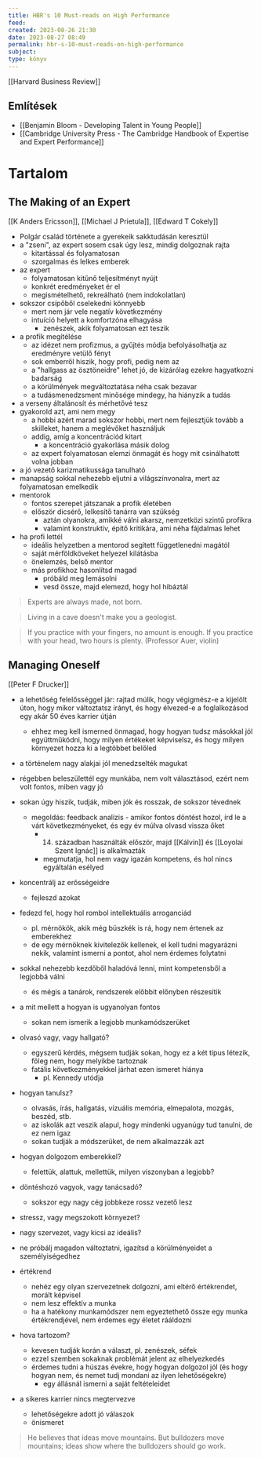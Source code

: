 ```yaml
---
title: HBR's 10 Must-reads on High Performance
feed: 
created: 2023-08-26 21:30
date: 2023-08-27 08:49
permalink: hbr-s-10-must-reads-on-high-performance
subject: 
type: könyv
---
```


[[Harvard Business Review]]

## Említések

- [[Benjamin Bloom - Developing Talent in Young People]]
- [[Cambridge University Press - The Cambridge Handbook of Expertise and Expert Performance]]

# Tartalom

## The Making of an Expert
[[K Anders Ericsson]], [[Michael J Prietula]], [[Edward T Cokely]]

- Polgár család története a gyerekeik sakktudásán keresztül
- a "zseni", az expert sosem csak úgy lesz, mindig dolgoznak rajta
	- kitartással és folyamatosan
	- szorgalmas és lelkes emberek
- az expert
	- folyamatosan kitűnő teljesítményt nyújt
	- konkrét eredményeket ér el
	- megismételhető, rekreálható (nem indokolatlan)
- sokszor csípőből cselekedni könnyebb
	- mert nem jár vele negatív következmény
	- intuíció helyett a komfortzóna elhagyása
		- zenészek, akik folyamatosan ezt teszik
- a profik megítélése
	- az idézet nem profizmus, a gyűjtés módja befolyásolhatja az eredményre vetülő fényt
	- sok emberről hiszik, hogy profi, pedig nem az
	- a "hallgass az ösztöneidre" lehet jó, de kizárólag ezekre hagyatkozni badarság
	- a körülmények megváltoztatása néha csak bezavar
	- a tudásmenedzsment minősége mindegy, ha hiányzik a tudás
- a verseny általánosít és mérhetővé tesz
- gyakorold azt, ami nem megy
	- a hobbi azért marad sokszor hobbi, mert nem fejlesztjük tovább a skilleket, hanem a meglévőket használjuk
	- addig, amíg a koncentrációd kitart
		- a koncentráció gyakorlása másik dolog
	- az expert folyamatosan elemzi önmagát és hogy mit csinálhatott volna jobban
- a jó vezető karizmatikussága tanulható
- manapság sokkal nehezebb eljutni a világszínvonalra, mert az folyamatosan emelkedik
- mentorok
	- fontos szerepet játszanak a profik életében
	- először dicsérő, lelkesítő tanárra van szükség
		- aztán olyanokra, amikké válni akarsz, nemzetközi szintű profikra
		- valamint konstruktív, építő kritikára, ami néha fájdalmas lehet
- ha profi lettél
	- ideális helyzetben a mentorod segített függetlenedni magától
	- saját mérföldköveket helyezel kilátásba
	- önelemzés, belső mentor
	- más profikhoz hasonlítsd magad
		- próbáld meg lemásolni
		- vesd össze, majd elemezd, hogy hol hibáztál

> Experts are always made, not born.

> Living in a cave doesn't make you a geologist.

> If you practice with your fingers, no amount is enough. If you practice with your head, two hours is plenty. (Professor Auer, violin)

## Managing Oneself
[[Peter F Drucker]]

- a lehetőség felelősséggel jár: rajtad múlik, hogy végigmész-e a kijelölt úton, hogy mikor változtatsz irányt, és hogy élvezed-e a foglalkozásod egy akár 50 éves karrier útján
	- ehhez meg kell ismerned önmagad, hogy hogyan tudsz másokkal jól együttműködni, hogy milyen értékeket képviselsz, és hogy milyen környezet hozza ki a legtöbbet belőled

- a történelem nagy alakjai jól menedzselték magukat
- régebben beleszülettél egy munkába, nem volt választásod, ezért nem volt fontos, miben vagy jó
- sokan úgy hiszik, tudják, miben jók és rosszak, de sokszor tévednek
	- megoldás: feedback analízis - amikor fontos döntést hozol, írd le a várt következményeket, és egy év múlva olvasd vissza őket
		- 14. században használták először, majd [[Kálvin]] és [[Loyolai Szent Ignác]] is alkalmazták
		- megmutatja, hol nem vagy igazán kompetens, és hol nincs egyáltalán esélyed
- koncentrálj az erősségeidre
	- fejleszd azokat
- fedezd fel, hogy hol rombol intellektuális arroganciád
	- pl. mérnökök, akik még büszkék is rá, hogy nem értenek az emberekhez
	- de egy mérnöknek kivitelezők kellenek, el kell tudni magyarázni nekik, valamint ismerni a pontot, ahol nem érdemes folytatni
- sokkal nehezebb kezdőből haladóvá lenni, mint kompetensből a legjobbá válni
	- és mégis a tanárok, rendszerek előbbit előnyben részesítik
- a mit mellett a hogyan is ugyanolyan fontos
	- sokan nem ismerik a legjobb munkamódszerüket
- olvasó vagy, vagy hallgató?
	- egyszerű kérdés, mégsem tudják sokan, hogy ez a két típus létezik, főleg nem, hogy melyikbe tartoznak
	- fatális következményekkel járhat ezen ismeret hiánya
		- pl. Kennedy utódja
- hogyan tanulsz?
	- olvasás, írás, hallgatás, vizuális memória, elmepalota, mozgás, beszéd, stb.
	- az iskolák azt veszik alapul, hogy mindenki ugyanúgy tud tanulni, de ez nem igaz
	- sokan tudják a módszerüket, de nem alkalmazzák azt
- hogyan dolgozom emberekkel?
	- felettük, alattuk, mellettük, milyen viszonyban a legjobb?
- döntéshozó vagyok, vagy tanácsadó?
	- sokszor egy nagy cég jobbkeze rossz vezető lesz
- stressz, vagy megszokott környezet?
- nagy szervezet, vagy kicsi az ideális?
- ne próbálj magadon változtatni, igazítsd a körülményeidet a személyiségedhez
- értékrend
	- nehéz egy olyan szervezetnek dolgozni, ami eltérő értékrendet, morált képvisel
	- nem lesz effektív a munka
	- ha a hatékony munkamódszer nem egyeztethető össze egy munka értékrendjével, nem érdemes egy életet rááldozni
- hova tartozom?
	- kevesen tudják korán a választ, pl. zenészek, séfek
	- ezzel szemben sokaknak problémát jelent az elhelyezkedés
	- érdemes tudni a húszas évekre, hogy hogyan dolgozol jól (és hogy hogyan nem, és nemet tudj mondani az ilyen lehetőségekre)
		- egy állásnál ismerni a saját feltételeidet
- a sikeres karrier nincs megtervezve
	- lehetőségekre adott jó válaszok
	- önismeret

> He believes that ideas move mountains. But bulldozers move mountains; ideas show where the bulldozers should go work.









